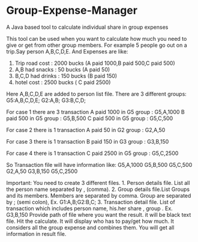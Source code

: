 # Group-Expense-Manager
A Java based tool to calculate individual share in group expenses

This tool can be used when you want to calculate how much you need to give or get from other group members.
For example 5 people go out on a trip.Say person A,B,C,D,E. 
And Expenses are like:
1.  Trip road cost : 2000 bucks (A paid 1000,B paid 500,C paid 500)
2.  A,B had snacks : 50 bucks (A paid 50)
3.  B,C,D had drinks : 150 bucks (B paid 150)
4.  hotel cost       : 2500 bucks ( C paid 2500)
  
Here A,B,C,D,E are added to person list file.
There are 3 different groups:
	G5:A,B,C,D,E;
	G2:A,B;
	G3:B,C,D;

For case 1 there are 3 transaction
A paid 1000 in G5 group : G5,A,1000
B paid 500 in G5 group : G5,B,500
C paid 500 in G5 group : G5,C,500

For case 2 there is 1 transaction
A paid 50 in G2 group : G2,A,50

For case 3 there is 1 transaction
B paid 150 in G3 group : G3,B,150

For case 4 there is 1 transaction
C paid 2500 in G5 group : G5,C,2500

So Transaction file will have information like:
G5,A,1000
G5,B,500
G5,C,500
G2,A,50
G3,B,150
G5,C,2500

Important:
	You need to create 3 different files.
		1. Person details file. List all the person name separated by , (comma).
		2. Group details file.List Groups and its members. Members are separated by comma. Group are separated by ; (semi colon), Ex. G1:A,B;G2:B,C;
		3. Transaction detail file. List of transaction which includes person name, his.her share , group . Ex. G3,B,150
	Provide path of file where you want the result. it will be black text file.
	Hit the calculate.
	It will display who has to pay/get how much. It considers all the group expense and combines them. You will get all information in result file.
	
	
